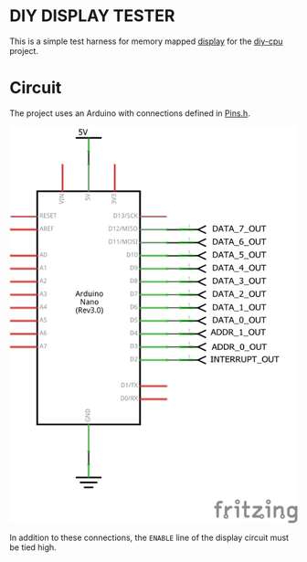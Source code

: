 #  DIY DISPLAY TESTER

This is a simple test harness for memory mapped [display](https://github.com/skagra/diy-display) for the [diy-cpu](https://github.com/skagra/diy-cpu) project.

# Circuit

The project uses an Arduino with connections defined in [Pins.h](Pins.h).

![Schematic](docs/schematic.png)

In addition to these connections, the `ENABLE` line of the display circuit must be tied high.

